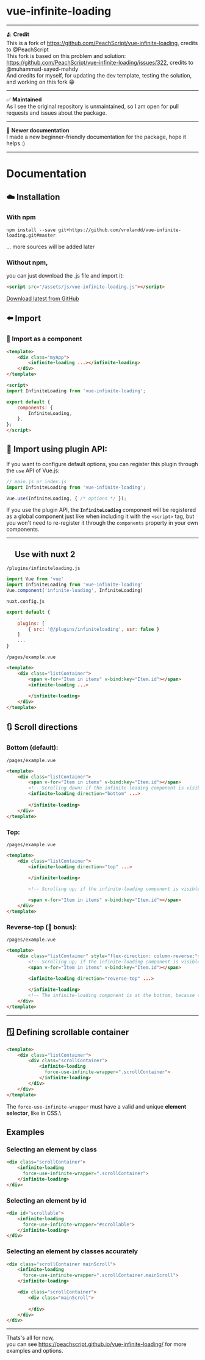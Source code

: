 # vue-infinite-loading
****
🫂 **Credit**
\
This is a fork of https://github.com/PeachScript/vue-infinite-loading, credits to @PeachScript
\
This fork is based on this problem and solution: https://github.com/PeachScript/vue-infinite-loading/issues/322, credits to @muhammad-sayed-mahdy
\
And credits for myself, for updating the dev template, testing the solution, and working on this fork 😁
****

✅ **Maintained**
\
As I see the original repository is unmaintained, so I am open for pull requests and issues about the package.
****
📔 **Newer documentation**
\
I made a new beginner-friendly documentation for the package, hope it helps :)
****

# Documentation
## ☁️ **Installation**
### **With npm**
```
npm install --save git+https://github.com/vrolandd/vue-infinite-loading.git#master
```

... more sources will be added later

### **Without npm,**
you can just download the .js file and import it:

```html
<script src="/assets/js/vue-infinite-loading.js"></script>
```
[Download latest from GitHub](https://raw.githubusercontent.com/vrolandd/vue-infinite-loading/master/dist/vue-infinite-loading.js)


## ⬅️ **Import**
### 🧩 Import as a **component**
```html
<template>
    <div class="myApp">
        <infinite-loading ...></infinite-loading>
    </div>
</template>

<script>
import InfiniteLoading from 'vue-infinite-loading';

export default {
    components: {
        InfiniteLoading,
    },
};
</script>
```

## 🔌 Import using **plugin API**:
If you want to configure default options, you can register this plugin through the `use` API of Vue.js:
```js
// main.js or index.js
import InfiniteLoading from 'vue-infinite-loading';

Vue.use(InfiniteLoading, { /* options */ });
```
If you use the plugin API, the **`InfiniteLoading`** component will be registered as a global component just like when including it with the `<script>` tag, but you won't need to re-register it through the `components` property in your own components.

---
## <img src="https://upload.wikimedia.org/wikipedia/commons/a/ae/Nuxt_logo.svg" height="17"> **Use with nuxt 2**
`/plugins/infiniteloading.js`
```js
import Vue from 'vue'
import InfiniteLoading from 'vue-infinite-loading'
Vue.component('infinite-loading', InfiniteLoading)
```

`nuxt.config.js`
```js
export default {
    ...
    plugins: [
        { src: '@/plugins/infiniteloading', ssr: false }
    ]
    ...
}
```

`/pages/example.vue`
```html
<template>
    <div class="listContainer">
        <span v-for="Item in items" v-bind:key="Item.id"></span>
        <infinite-loading ...>
            
        </infinite-loading>
    </div>
</template>

```


## 🔃 **Scroll directions**
### **Bottom** (default):
`/pages/example.vue`
```html
<template>
    <div class="listContainer">
        <span v-for="Item in items" v-bind:key="Item.id"></span>
        <!-- Scrolling down; if the infinite-loading component is visible or in the given distance from the bottom, loading will be started -->
        <infinite-loading direction="bottom" ...>
            
        </infinite-loading>
    </div>
</template>
```

### **Top**:
`/pages/example.vue`
```html
<template>
    <div class="listContainer">
        <infinite-loading direction="top" ...>
            
        </infinite-loading>

        <!-- Scrolling up; if the infinite-loading component is visible or in the given distance from the top, loading will be started -->

        <span v-for="Item in items" v-bind:key="Item.id"></span>
    </div>
</template>
```

### **Reverse-top** (🧩 bonus):
`/pages/example.vue`
```html
<template>
    <div class="listContainer" style="flex-direction: column-reverse;">
        <!-- Scrolling up; if the infinite-loading component is visible or in the given distance from the top, loading will be started -->
        <span v-for="Item in items" v-bind:key="Item.id"></span>

        <infinite-loading direction="reverse-top" ...>
            
        </infinite-loading>
        <!-- The infinite-loading component is at the bottom, because the flex-direction: column; rule will make the layout reversed. Since the component needs to be at the top, we place it to the bottom of the code.  -->
    </div>
</template>
```
---

## 🪟 **Defining scrollable container**
```html
<template>
    <div class="listContainer">
        <div class="scrollContainer">
            <infinite-loading
              force-use-infinite-wrapper=".scrollContainer">
            </infinite-loading>
        </div>
    </div>
</template>
```
The `force-use-infinite-wrapper` must have a valid and unique **element selector**, like in CSS.\

## Examples
### Selecting an element by class
```html
<div class="scrollContainer">
    <infinite-loading
      force-use-infinite-wrapper=".scrollContainer">
    </infinite-loading>
</div>
```
### Selecting an element by id
```html
<div id="scrollable">
    <infinite-loading
      force-use-infinite-wrapper="#scrollable">
    </infinite-loading>
</div>
```

### Selecting an element by classes accurately
```html
<div class="scrollContainer mainScroll">
    <infinite-loading
      force-use-infinite-wrapper=".scrollContainer.mainScroll">
    </infinite-loading>

    <div class="scrollContainer">
        <div class="mainScroll">
          
        </div>
    </div>
</div>
```
___
Thats's all for now,\
you can see https://peachscript.github.io/vue-infinite-loading/ for more examples and options.
